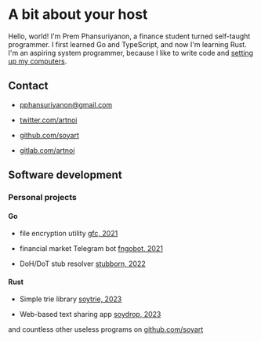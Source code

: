 # A bit about your host

Hello, world! I'm Prem Phansuriyanon, a finance student turned self-taught programmer.
I first learned Go and TypeScript, and now I'm learning Rust. I'm an aspiring
system programmer, because I like to write code and [setting up my computers](os.html).

## Contact

- [pphansuriyanon@gmail.com](mailto:pphansuriyanon@gmail.com)

- [twitter.com/artnoi](https://twitter.com/artnoi)

- [github.com/soyart](https://github.com/soyart)

- [gitlab.com/artnoi](https://gitlab.com/artnoi)

## Software development

### Personal projects

#### Go

- file encryption utility [gfc, 2021](https://github.com/soyart/gfc)

- financial market Telegram bot [fngobot, 2021](https://github.com/soyart/fngobot)

- DoH/DoT stub resolver [stubborn, 2022](https://github.com/soyart/stubborn)

#### Rust

- Simple trie library [soytrie, 2023](https://github.com/soyart/soytrie)

- Web-based text sharing app [soydrop, 2023](https://github.com/soyart/actix-drop)

and countless other useless programs on [github.com/soyart](https://github.com/soyart)
